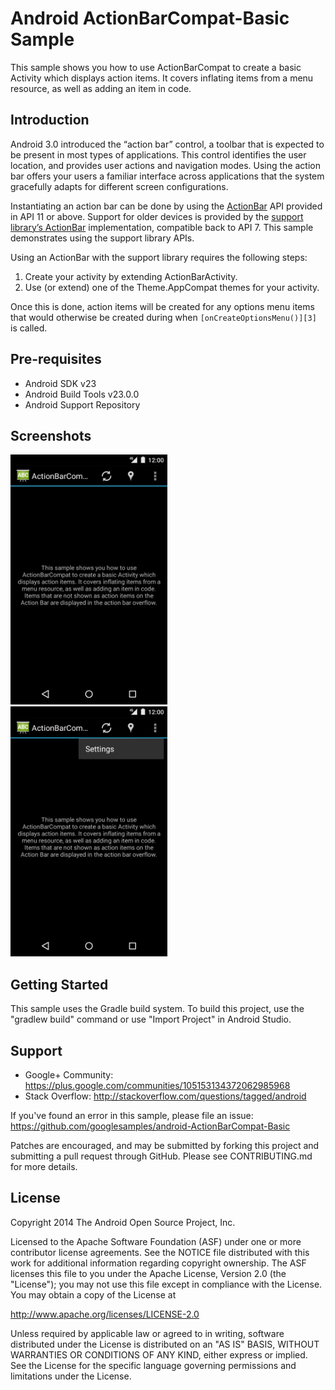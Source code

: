 
Android ActionBarCompat-Basic Sample
===================================

This sample shows you how to use ActionBarCompat to create a basic Activity
which displays action items. It covers inflating items from a menu resource,
as well as adding an item in code.

Introduction
------------

Android 3.0 introduced the “action bar” control, a toolbar that is expected
to be present in most types of applications. This control identifies the user
location, and provides user actions and navigation modes.
Using the action bar offers your users a familiar interface across applications
that the system gracefully adapts for different screen configurations.

Instantiating an action bar can be done by using the [ActionBar][1] API provided
in API 11 or above. Support for older devices is provided by the
[support library’s ActionBar][2] implementation, compatible back to API 7.
This sample demonstrates using the support library APIs.

Using an ActionBar with the support library requires the following steps:

1. Create your activity by extending ActionBarActivity.
2. Use (or extend) one of the Theme.AppCompat themes for your activity.

Once this is done, action items will be created for any options menu items that
would otherwise be created during when `[onCreateOptionsMenu()][3]` is called.

[1]: http://developer.android.com/reference/android/app/ActionBar.html
[2]: http://developer.android.com/reference/android/support/v7/app/ActionBar.html
[3]: http://developer.android.com/reference/android/app/Activity.html#onCreateOptionsMenu(android.view.Menu)

Pre-requisites
--------------

- Android SDK v23
- Android Build Tools v23.0.0
- Android Support Repository

Screenshots
-------------

<img src="screenshots/screenshot1.png" height="400" alt="Screenshot"/> <img src="screenshots/screenshot2.png" height="400" alt="Screenshot"/> 

Getting Started
---------------

This sample uses the Gradle build system. To build this project, use the
"gradlew build" command or use "Import Project" in Android Studio.

Support
-------

- Google+ Community: https://plus.google.com/communities/105153134372062985968
- Stack Overflow: http://stackoverflow.com/questions/tagged/android

If you've found an error in this sample, please file an issue:
https://github.com/googlesamples/android-ActionBarCompat-Basic

Patches are encouraged, and may be submitted by forking this project and
submitting a pull request through GitHub. Please see CONTRIBUTING.md for more details.

License
-------

Copyright 2014 The Android Open Source Project, Inc.

Licensed to the Apache Software Foundation (ASF) under one or more contributor
license agreements.  See the NOTICE file distributed with this work for
additional information regarding copyright ownership.  The ASF licenses this
file to you under the Apache License, Version 2.0 (the "License"); you may not
use this file except in compliance with the License.  You may obtain a copy of
the License at

http://www.apache.org/licenses/LICENSE-2.0

Unless required by applicable law or agreed to in writing, software
distributed under the License is distributed on an "AS IS" BASIS, WITHOUT
WARRANTIES OR CONDITIONS OF ANY KIND, either express or implied.  See the
License for the specific language governing permissions and limitations under
the License.
